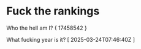 # Fuck the rankings

Who the hell am I?
{ 17458542 }

What fucking year is it?
[ 2025-03-24T07:46:40Z ]
